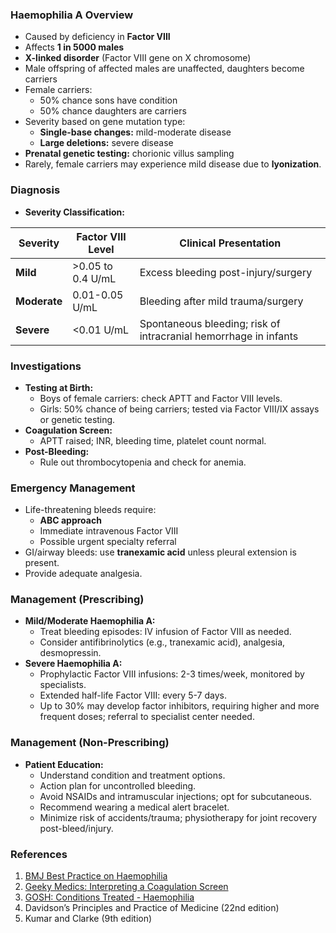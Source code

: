 ### Haemophilia A Overview
- Caused by deficiency in **Factor VIII**
- Affects **1 in 5000 males**
- **X-linked disorder** (Factor VIII gene on X chromosome)
- Male offspring of affected males are unaffected, daughters become carriers
- Female carriers: 
  - 50% chance sons have condition
  - 50% chance daughters are carriers
- Severity based on gene mutation type:
  - **Single-base changes:** mild-moderate disease
  - **Large deletions:** severe disease
- **Prenatal genetic testing:** chorionic villus sampling
- Rarely, female carriers may experience mild disease due to **lyonization**.

### Diagnosis
- **Severity Classification:**
  
| Severity   | Factor VIII Level      | Clinical Presentation                       |
|------------|-----------------------|--------------------------------------------|
| **Mild**   | >0.05 to 0.4 U/mL    | Excess bleeding post-injury/surgery        |
| **Moderate**| 0.01-0.05 U/mL      | Bleeding after mild trauma/surgery        |
| **Severe**  | <0.01 U/mL           | Spontaneous bleeding; risk of intracranial hemorrhage in infants |

### Investigations
- **Testing at Birth:**
  - Boys of female carriers: check APTT and Factor VIII levels.
  - Girls: 50% chance of being carriers; tested via Factor VIII/IX assays or genetic testing.
- **Coagulation Screen:**
  - APTT raised; INR, bleeding time, platelet count normal.
- **Post-Bleeding:**
  - Rule out thrombocytopenia and check for anemia.

### Emergency Management
- Life-threatening bleeds require:
  - **ABC approach**
  - Immediate intravenous Factor VIII
  - Possible urgent specialty referral
- GI/airway bleeds: use **tranexamic acid** unless pleural extension is present.
- Provide adequate analgesia.

### Management (Prescribing)
- **Mild/Moderate Haemophilia A:**
  - Treat bleeding episodes: IV infusion of Factor VIII as needed.
  - Consider antifibrinolytics (e.g., tranexamic acid), analgesia, desmopressin.
- **Severe Haemophilia A:**
  - Prophylactic Factor VIII infusions: 2-3 times/week, monitored by specialists.
  - Extended half-life Factor VIII: every 5-7 days.
  - Up to 30% may develop factor inhibitors, requiring higher and more frequent doses; referral to specialist center needed.

### Management (Non-Prescribing)
- **Patient Education:**
  - Understand condition and treatment options.
  - Action plan for uncontrolled bleeding.
  - Avoid NSAIDs and intramuscular injections; opt for subcutaneous.
  - Recommend wearing a medical alert bracelet.
  - Minimize risk of accidents/trauma; physiotherapy for joint recovery post-bleed/injury.

### References
1. [BMJ Best Practice on Haemophilia](https://bestpractice.bmj.com/topics/en-gb/468/pdf/468/Haemophilia.pdf)
2. [Geeky Medics: Interpreting a Coagulation Screen](https://geekymedics.com/interpreting-a-coagulation-screen/)
3. [GOSH: Conditions Treated - Haemophilia](https://www.gosh.nhs.uk/conditions-and-treatments/conditions-we-treat/haemophilia)
4. Davidson’s Principles and Practice of Medicine (22nd edition)
5. Kumar and Clarke (9th edition)